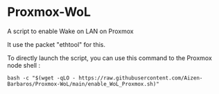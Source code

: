 # Proxmox-WoL
A script to enable Wake on LAN on Proxmox

It use the packet "ethtool" for this.

To directly launch the script, you can use this command to the Proxmox node shell : 

```
bash -c "$(wget -qLO - https://raw.githubusercontent.com/Aizen-Barbaros/Proxmox-WoL/main/enable_WoL_Proxmox.sh)"
```
